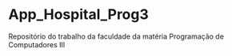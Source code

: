 # App_Hospital_Prog3
Repositório do trabalho da faculdade da matéria Programação de Computadores III 

